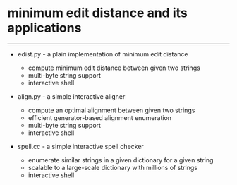 # minimum edit distance and its applications
***
* edist.py - a plain implementation of minimum edit distance
  - compute minimum edit distance between given two strings
  - multi-byte string support
  - interactive shell

* align.py - a simple interactive aligner
  - compute an optimal alignment between given two strings
  - efficient generator-based alignment enumeration
  - multi-byte string support
  - interactive shell

* spell.cc - a simple interactive spell checker
  - enumerate similar strings in a given dictionary for a given string
  - scalable to a large-scale dictionary with millions of strings
  - interactive shell

